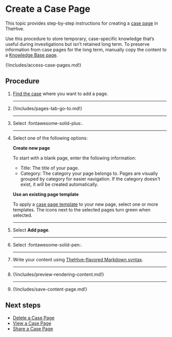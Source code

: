 # Create a Case Page

This topic provides step-by-step instructions for creating a [case page](about-case-pages.md) in TheHive.

Use this procedure to store temporary, case-specific knowledge that’s useful during investigations but isn’t retained long term. To preserve information from case pages for the long term, manually copy the content to a [Knowledge Base page](about-knowledge-base.md).

{!includes/access-case-pages.md!}

<h2>Procedure</h2>

1. [Find the case](../analyst-corner/cases/search-for-cases/find-a-case.md) where you want to add a page.

    ---

2. {!includes/pages-tab-go-to.md!}

    ---

3. Select :fontawesome-solid-plus:.

    ---

4. Select one of the following options:

    **Create new page**
    
    To start with a blank page, enter the following information:

    * Title: The title of your page.
    * Category: The category your page belongs to. Pages are visually grouped by category for easier navigation. If the category doesn't exist, it will be created automatically.
    
    **Use an existing page template**
    
    To apply a [case page template](../organization/configure-organization/manage-templates/case-page-templates/about-case-page-templates.md) to your new page, select one or more templates. The icons next to the selected pages turn green when selected.

    ---

5. Select **Add page**.

    ---

6. Select :fontawesome-solid-pen:.

    ---

7. Write your content using [TheHive-flavored Markdown syntax](../thehive-flavored-markdown.md).

    ---

8. {!includes/preview-rendering-content.md!}

    ---

9.  {!includes/save-content-page.md!}

<h2>Next steps</h2>

* [Delete a Case Page](delete-a-case-page.md)
* [View a Case Page](view-a-case-page.md)
* [Share a Case Page](share-a-case-page.md)